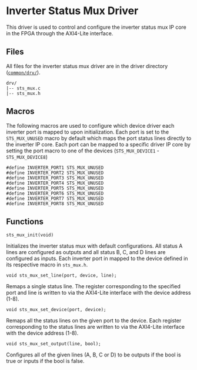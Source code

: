 # Inverter Status Mux Driver

This driver is used to control and configure the inverter status mux IP core in the FPGA through the AXI4-Lite interface.

## Files
All files for the inverter status mux driver are in the driver directory ([`common/drv/`](common/drv/)).

```
drv/
|-- sts_mux.c
|-- sts_mux.h
```


## Macros

The following macros are used to configure which device driver each inverter port is mapped to upon initialization. Each port is set to the `STS_MUX_UNUSED` macro by default which maps the port status lines directly to the inverter IP core. Each port can be mapped to a specific driver IP core by setting the port macro to one of the devices (`STS_MUX_DEVICE1` - `STS_MUX_DEVICE8`)

`#define INVERTER_PORT1 STS_MUX_UNUSED`<br />
`#define INVERTER_PORT2 STS_MUX_UNUSED`<br />
`#define INVERTER_PORT3 STS_MUX_UNUSED`<br />
`#define INVERTER_PORT4 STS_MUX_UNUSED`<br />
`#define INVERTER_PORT5 STS_MUX_UNUSED`<br />
`#define INVERTER_PORT6 STS_MUX_UNUSED`<br />
`#define INVERTER_PORT7 STS_MUX_UNUSED`<br />
`#define INVERTER_PORT8 STS_MUX_UNUSED`

## Functions
`sts_mux_init(void)`

Initializes the inverter status mux with default configurations. All status A lines are configured as outputs and all status B, C, and D lines are configured as inputs. Each inverter port in mapped to the device defined in its respective macro in `sts_mux.h`.

`void sts_mux_set_line(port, device, line);`

Remaps a single status line. The register corresponding to the specified port and line is written to via the AXI4-Lite interface with the device address (1-8). 

`void sts_mux_set_device(port, device);`

Remaps all the status lines on the given port to the device. Each register corresponding to the status lines are written to via the AXI4-Lite interface with the device address (1-8).

`void sts_mux_set_output(line, bool);`

Configures all of the given lines (A, B, C or D) to be outputs if the bool is true or inputs if the bool is false.
